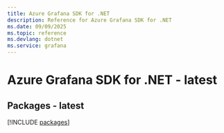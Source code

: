 ```yaml
---
title: Azure Grafana SDK for .NET
description: Reference for Azure Grafana SDK for .NET
ms.date: 09/09/2025
ms.topic: reference
ms.devlang: dotnet
ms.service: grafana
---
```

# Azure Grafana SDK for .NET - latest
## Packages - latest
[!INCLUDE [packages](grafana-index.md)]
